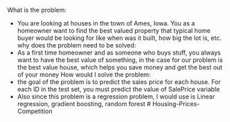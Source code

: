 What is the problem: 
- You are looking at houses in the town of Ames, Iowa. You as a homeowner want to find the best valued property that typical home buyer would be looking for like when was it built, how big the lot is, etc. 
why does the problem need to be solved:
- As a first time homeowner and as someone who buys stuff, you always want to have the best value of something, in the case for our problem is the best value house, which helps you save money and get the best out of your money
How would I solve the problem:
- the goal of the problem is to predict the sales price for each house. For each ID in the test set, you must predict the value of SalePrice variable 
- Also since this problem is a regression problem, I would use is Linear regression, gradient boosting, random forest #   H o u s i n g - P r i c e s - C o m p e t i t i o n  
 